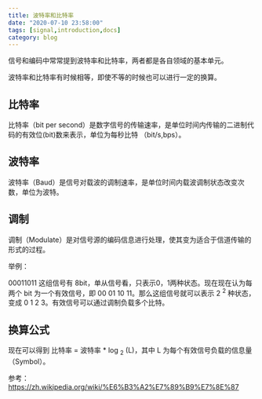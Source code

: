 ```yaml
---
title: 波特率和比特率
date: "2020-07-10 23:58:00"
tags: [signal,introduction,docs]
category: blog
---
```

信号和编码中常常提到波特率和比特率，两者都是各自领域的基本单元。

波特率和比特率有时候相等，即使不等的时候也可以进行一定的换算。

<!-- more -->

## 比特率

比特率（bit per second）是数字信号的传输速率，是单位时间内传输的二进制代码的有效位(bit)数来表示，单位为每秒比特 （bit/s,bps）。

## 波特率

波特率（Baud）是信号对载波的调制速率，是单位时间内载波调制状态改变次数，单位为波特。

## 调制

调制（Modulate）是对信号源的编码信息进行处理，使其变为适合于信道传输的形式的过程。

举例：

00011011 这组信号有 8bit，单从信号看，只表示0，1两种状态。现在现在认为每两个 bit 为一个有效信号，即 00 01 10 11。那么这组信号就可以表示 2 <sup>2</sup> 种状态，变成 0 1 2 3。有效信号可以通过调制负载多个比特。

## 换算公式

现在可以得到 比特率 = 波特率 \* log <sub>2</sub> (L)，其中 L 为每个有效信号负载的信息量（Symbol）。

参考：https://zh.wikipedia.org/wiki/%E6%B3%A2%E7%89%B9%E7%8E%87
